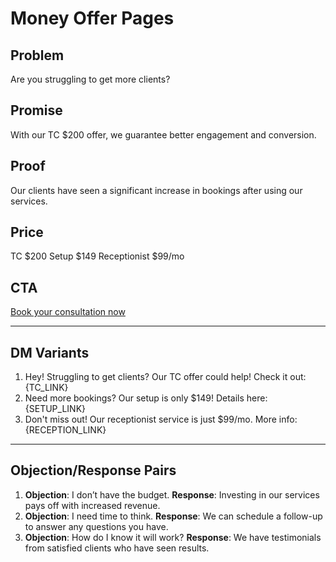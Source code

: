 # Money Offer Pages

## Problem
Are you struggling to get more clients?

## Promise
With our TC $200 offer, we guarantee better engagement and conversion.

## Proof
Our clients have seen a significant increase in bookings after using our services.

## Price
TC $200
Setup $149
Receptionist $99/mo

## CTA
[Book your consultation now]({TC_LINK})

---

## DM Variants
1. Hey! Struggling to get clients? Our TC offer could help! Check it out: {TC_LINK}
2. Need more bookings? Our setup is only $149! Details here: {SETUP_LINK}
3. Don't miss out! Our receptionist service is just $99/mo. More info: {RECEPTION_LINK}

---

## Objection/Response Pairs
1. **Objection**: I don’t have the budget.  **Response**: Investing in our services pays off with increased revenue.
2. **Objection**: I need time to think.  **Response**: We can schedule a follow-up to answer any questions you have.
3. **Objection**: How do I know it will work?  **Response**: We have testimonials from satisfied clients who have seen results.